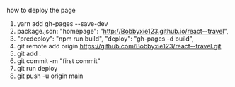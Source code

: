 how to deploy the page 
 1.  yarn add gh-pages --save-dev
 2. package.json:  "homepage": "http://Bobbyxie123.github.io/react--travel",
 3. "predeploy": "npm run build",
    "deploy": "gh-pages -d build",
 4. git remote add origin https://github.com/Bobbyxie123/react--travel.git
 5. git add . 
 6. git commit -m "first commit"
 7. git run deploy 
 8. git push -u origin main